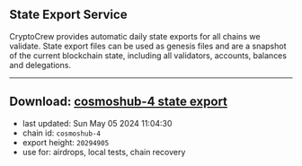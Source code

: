 ## State Export Service
CryptoCrew provides automatic daily state exports for all chains we validate. State export files can be used as genesis files and are a snapshot of the current blockchain state, including all validators, accounts, balances and delegations.

---
**Download: [cosmoshub-4 state export](https://dl-eu2.ccvalidators.com/SERVICE/cosmoshub/cosmoshub-4_export_20294905.json)**
---

- last updated: Sun May 05 2024 11:04:30
- chain id: `cosmoshub-4`
- export height: `20294905`
- use for: airdrops, local tests, chain recovery
